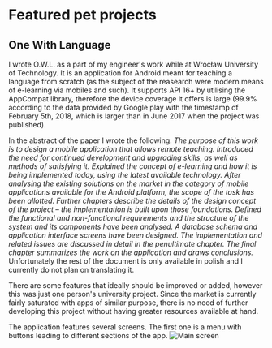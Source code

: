 # Featured pet projects

## One With Language

I wrote O.W.L. as a part of my engineer's work while at Wrocław University of Technology. It is an application for Android meant for teaching a language from scratch (as the subject of the reasearch were modern means of e-learning via mobiles and such). It supports API 16+ by utilising the AppCompat library, therefore the device coverage it offers is large (99.9% according to the data provided by Google play with the timestamp of February 5th, 2018, which is larger than in June 2017 when the project was published).

In the abstract of the paper I wrote the following:
_The purpose of this work is to design a mobile application that allows remote teaching. Introduced the need for continued development and upgrading skills, as well as methods of satisfying it. Explained the concept of e-learning and how it is being implemented today, using the latest available technology. After analysing the existing solutions on the market in the category of mobile applications available for the Android platform, the scope of the task has been allotted. Further chapters describe the details of the design concept of the project – the implementation is built upon those foundations. Defined the functional and non-functional requirements and the structure of the system and its components have been analysed. A database schema and application interface screens have been designed. The implementation and related issues are discussed in detail in the penultimate chapter. The final chapter summarizes the work on the application and draws conclusions._
Unfortunately the rest of the document is only available in polish and I currently do not plan on translating it.

There are some features that ideally should be improved or added, however this was just one person's university project. Since the market is currently fairly saturated with apps of similar purpose, there is no need of further developing this project without having greater resources available at hand.

The application features several screens. The first one is a menu with buttons leading to different sections of the app.
![Main screen](http://stasis.eu/Android/images/sorted/1.png)
